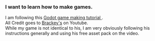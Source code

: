 ### I want to learn how to make games. 

I am following this <a href="https://www.youtube.com/watch?v=LOhfqjmasi0&t=830s"> Godot game making tutorial </a>.<br>
All Credit goes to <a href="https://www.youtube.com/@Brackeys">Brackey's</a> on Youtube. <br>
While my game is not identical to his, I am very obviously following his instructions generally and using his free asset pack on the video.
